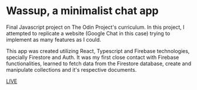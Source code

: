 
# Wassup, a minimalist chat app

Final Javascript project on The Odin Project's curriculum. In this project, I attempted to replicate a website (Google Chat in this case) trying to implement as many features as I could.

This app was created utilizing React, Typescript and Firebase technologies, specially Firestore and Auth. It was my first close contact with Firebase functionalities, learned to fetch data from the Firestore database, create and manipulate collections and it's respective documents.

[LIVE](https://wassup-4a627.firebaseapp.com)

